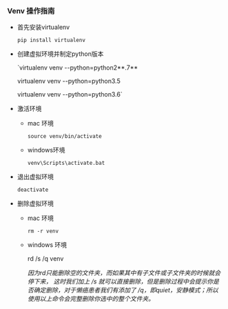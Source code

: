 ### Venv 操作指南

- 首先安装virtualenv

  `pip install virtualenv`

- 创建虚拟环境并制定python版本

  `virtualenv venv --python=python2**.7**

  virtualenv venv --python=python3.5

  virtualenv venv --python=python3.6`

- 激活环境

  - mac 环境

    `source venv/bin/activate`

  - windows环境

    `venv\Scripts\activate.bat`

- 退出虚拟环境

  `deactivate`

- 删除虚拟环境

  - mac 环境

    `rm -r venv`

  - windows 环境

    rd /s /q venv

    *因为rd只能删除空的文件夹，而如果其中有子文件或子文件夹的时候就会停下来，*
    *这时我们加上 /s 就可以直接删除，但是删除过程中会提示你是否确定删除，对于懒癌患者我们有添加了 /q，即quiet，安静模式；所以使用以上命令会完整删除你选中的整个文件夹。*

  